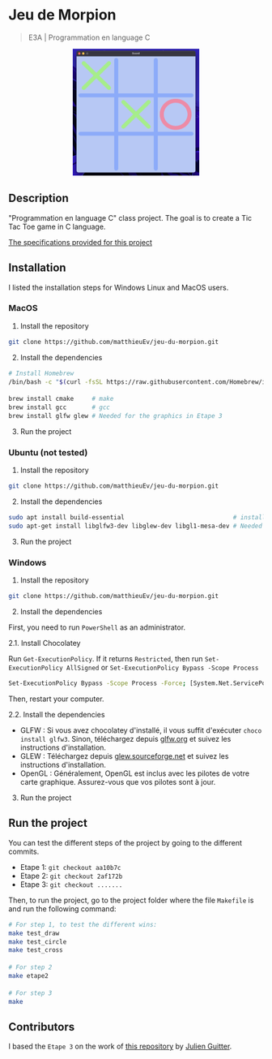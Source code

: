 # Jeu de Morpion
> E3A | Programmation en language C

<p align="center">
    <img src="./src/resources/image.png" alt="Status" width="250" height="250"/>
</p>

## Description

"Programmation en language C" class project. The goal is to create a Tic Tac Toe game in C language.

[The specifications provided for this project](https://github.com/matthieuEv/jeu-du-morpion/blob/main/support_projet_dirige_pplc.pdf)

## Installation

I listed the installation steps for Windows Linux and MacOS users.

### MacOS

1. Install the repository
```bash
git clone https://github.com/matthieuEv/jeu-du-morpion.git
```

2. Install the dependencies
```bash
# Install Homebrew
/bin/bash -c "$(curl -fsSL https://raw.githubusercontent.com/Homebrew/install/HEAD/install.sh)"

brew install cmake     # make
brew install gcc       # gcc
brew install glfw glew # Needed for the graphics in Etape 3
```

3. Run the project


### Ubuntu (not tested)

1. Install the repository
```bash
git clone https://github.com/matthieuEv/jeu-du-morpion.git
```

2. Install the dependencies
```bash
sudo apt install build-essential                              # install gcc and make
sudo apt-get install libglfw3-dev libglew-dev libgl1-mesa-dev # Needed for the graphics in Etape 3
```

3. Run the project


### Windows

1. Install the repository
```bash
git clone https://github.com/matthieuEv/jeu-du-morpion.git
```

2. Install the dependencies

First, you need to run `PowerShell` as an administrator.

2.1. Install Chocolatey

Run `Get-ExecutionPolicy`. If it returns `Restricted`, then run `Set-ExecutionPolicy AllSigned` or `Set-ExecutionPolicy Bypass -Scope Process`

```bash
Set-ExecutionPolicy Bypass -Scope Process -Force; [System.Net.ServicePointManager]::SecurityProtocol = [System.Net.ServicePointManager]::SecurityProtocol -bor 3072; iex ((New-Object System.Net.WebClient).DownloadString('https://community.chocolatey.org/install.ps1'))
```

Then, restart your computer.

2.2. Install the dependencies

- GLFW : Si vous avez chocolatey d'installé, il vous suffit d'exécuter `choco install glfw3`. Sinon, téléchargez depuis [glfw.org](https://www.glfw.org/download.html) et suivez les instructions d'installation.
- GLEW : Téléchargez depuis [glew.sourceforge.net](https://glew.sourceforge.net/) et suivez les instructions d'installation.
- OpenGL : Généralement, OpenGL est inclus avec les pilotes de votre carte graphique. Assurez-vous que vos pilotes sont à jour.

3. Run the project

## Run the project

You can test the different steps of the project by going to the different commits.

- Etape 1: `git checkout aa10b7c`
- Etape 2: `git checkout 2af172b`
- Etape 3: `git checkout .......`

Then, to run the project, go to the project folder where the file `Makefile` is and run the following command:

```bash
# For step 1, to test the different wins:
make test_draw
make test_circle
make test_cross

# For step 2
make etape2

# For step 3
make
```

## Contributors

I based the `Etape 3` on the work of [this repository](https://github.com/JulienGuitter/2D-OpenGL-Interface) by [Julien Guitter](https://github.com/JulienGuitter).